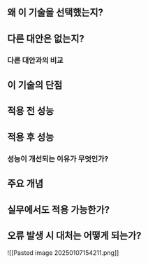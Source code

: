 ## 왜 이 기술을 선택했는지?

## 다른 대안은 없는지?
### 다른 대안과의 비교

## 이 기술의 단점

## 적용 전 성능

## 적용 후 성능
### 성능이 개선되는 이유가 무엇인가?
## 주요 개념

## 실무에서도 적용 가능한가?

## 오류 발생 시 대처는 어떻게 되는가?

![[Pasted image 20250107154211.png]]